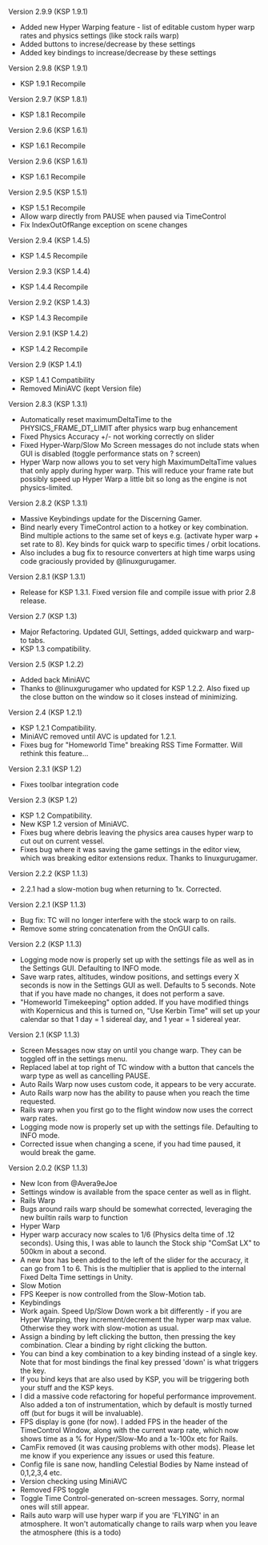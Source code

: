Version 2.9.9 (KSP 1.9.1)
- Added new Hyper Warping feature - list of editable custom hyper warp rates and physics settings (like stock rails warp)
- Added buttons to increse/decrease by these settings
- Added key bindings to increase/decrease by these settings

Version 2.9.8 (KSP 1.9.1)
- KSP 1.9.1 Recompile

Version 2.9.7 (KSP 1.8.1)
- KSP 1.8.1 Recompile

Version 2.9.6 (KSP 1.6.1)
- KSP 1.6.1 Recompile

Version 2.9.6 (KSP 1.6.1)
- KSP 1.6.1 Recompile

Version 2.9.5 (KSP 1.5.1)
- KSP 1.5.1 Recompile
- Allow warp directly from PAUSE when paused via TimeControl
- Fix IndexOutOfRange exception on scene changes

Version 2.9.4 (KSP 1.4.5)
- KSP 1.4.5 Recompile

Version 2.9.3 (KSP 1.4.4)
- KSP 1.4.4 Recompile

Version 2.9.2 (KSP 1.4.3)
- KSP 1.4.3 Recompile

Version 2.9.1 (KSP 1.4.2)
- KSP 1.4.2 Recompile

Version 2.9 (KSP 1.4.1)
- KSP 1.4.1 Compatibility
- Removed MiniAVC (kept Version file)

Version 2.8.3 (KSP 1.3.1)
- Automatically reset maximumDeltaTime to the PHYSICS_FRAME_DT_LIMIT after physics warp bug enhancement
- Fixed Physics Accuracy +/- not working correctly on slider
- Fixed Hyper-Warp/Slow Mo Screen messages do not include stats when GUI is disabled (toggle performance stats on ? screen)
- Hyper Warp now allows you to set very high MaximumDeltaTime values that only apply during hyper warp. This will reduce your frame rate but possibly speed up Hyper Warp a little bit so long as the engine is not physics-limited.

Version 2.8.2 (KSP 1.3.1)
- Massive Keybindings update for the Discerning Gamer.
- Bind nearly every TimeControl action to a hotkey or key combination. Bind multiple actions to the same set of keys e.g. (activate hyper warp + set rate to 8). Key binds for quick warp to specific times / orbit locations.
- Also includes a bug fix to resource converters at high time warps using code graciously provided by @linuxgurugamer.

Version 2.8.1 (KSP 1.3.1)
- Release for KSP 1.3.1. Fixed version file and compile issue with prior 2.8 release.

Version 2.7 (KSP 1.3)
- Major Refactoring. Updated GUI, Settings, added quickwarp and warp-to tabs.
- KSP 1.3 compatibility.

Version 2.5 (KSP 1.2.2)
- Added back MiniAVC
- Thanks to @linuxgurugamer who updated for KSP 1.2.2. Also fixed up the close button on the window so it closes instead of minimizing.

Version 2.4 (KSP 1.2.1)

- KSP 1.2.1 Compatibility.
- MiniAVC removed until AVC is updated for 1.2.1.
- Fixes bug for "Homeworld Time" breaking RSS Time Formatter. Will rethink this feature...

Version 2.3.1 (KSP 1.2)
- Fixes toolbar integration code

Version 2.3 (KSP 1.2)

- KSP 1.2 Compatibility.
- New KSP 1.2 version of MiniAVC.
- Fixes bug where debris leaving the physics area causes hyper warp to cut out on current vessel.
- Fixes bug where it was saving the game settings in the editor view, which was breaking editor extensions redux. Thanks to linuxgurugamer.

Version 2.2.2 (KSP 1.1.3)
- 2.2.1 had a slow-motion bug when returning to 1x. Corrected.

Version 2.2.1 (KSP 1.1.3)
- Bug fix: TC will no longer interfere with the stock warp to on rails.
- Remove some string concatenation from the OnGUI calls.

Version 2.2 (KSP 1.1.3)

- Logging mode now is properly set up with the settings file as well as in the Settings GUI. Defaulting to INFO mode.
- Save warp rates, altitudes, window positions, and settings every X seconds is now in the Settings GUI as well. Defaults to 5 seconds. Note that if you have made no changes, it does not perform a save.
- "Homeworld Timekeeping" option added. If you have modified things with Kopernicus and this is turned on, "Use Kerbin Time" will set up your calendar so that 1 day = 1 sidereal day, and 1 year = 1 sidereal year.

Version 2.1 (KSP 1.1.3)

- Screen Messages now stay on until you change warp. They can be toggled off in the settings menu.
- Replaced label at top right of TC window with a button that cancels the warp type as well as cancelling PAUSE.
- Auto Rails Warp now uses custom code, it appears to be very accurate.
- Auto Rails warp now has the ability to pause when you reach the time requested.
- Rails warp when you first go to the flight window now uses the correct warp rates.
- Logging mode now is properly set up with the settings file. Defaulting to INFO mode.
- Corrected issue when changing a scene, if you had time paused, it would break the game.


Version 2.0.2 (KSP 1.1.3)

- New Icon from @Avera9eJoe
- Settings window is available from the space center as well as in flight.
- Rails Warp
 - Bugs around rails warp should be somewhat corrected, leveraging the new builtin rails warp to function
- Hyper Warp
 - Hyper warp accuracy now scales to 1/6 (Physics delta time of .12 seconds). Using this, I was able to launch the Stock ship "ComSat LX" to 500km in about a second.
 - A new box has been added to the left of the slider for the accuracy, it can go from 1 to 6. This is the multiplier that is applied to the internal Fixed Delta Time settings in Unity.
- Slow Motion
 - FPS Keeper is now controlled from the Slow-Motion tab.
- Keybindings
 - Work again. Speed Up/Slow Down work a bit differently - if you are Hyper Warping, they increment/decrement the hyper warp max value. Otherwise they work with slow-motion as usual.
 - Assign a binding by left clicking the button, then pressing the key combination. Clear a binding by right clicking the button.
 - You can bind a key combination to a key binding instead of a single key. Note that for most bindings the final key pressed 'down' is what triggers the key.
 - If you bind keys that are also used by KSP, you will be triggering both your stuff and the KSP keys.
- I did a massive code refactoring for hopeful performance improvement. Also added a ton of instrumentation, which by default is mostly turned off (but for bugs it will be invaluable).
- FPS display is gone (for now). I added FPS in the header of the TimeControl Window, along with the current warp rate, which now shows time as a % for Hyper/Slow-Mo and a 1x-100x etc for Rails.
- CamFix removed (it was causing problems with other mods). Please let me know if you experience any issues or used this feature.
- Config file is sane now, handling Celestial Bodies by Name instead of 0,1,2,3,4 etc.
- Version checking using MiniAVC
- Removed FPS toggle
- Toggle Time Control-generated on-screen messages. Sorry, normal ones will still appear.
- Rails auto warp will use hyper warp if you are 'FLYING' in an atmosphere. It won't automatically change to rails warp when you leave the atmosphere (this is a todo)
